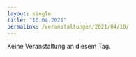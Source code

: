 ```yaml
---
layout: single
title: "10.04.2021"
permalink: /veranstaltungen/2021/04/10/
---
```


Keine Veranstaltung an diesem Tag.
